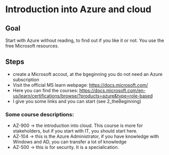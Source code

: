 # Introduction into Azure and cloud

## Goal

Start with Azure without reading, to find out if you like it or not. You use the free Microsoft resources.

## Steps

- create a Microsoft accout, at the bgeginning you do not need an Azure subscription
- Visit the official MS learn webpage: https://docs.microsoft.com/
- Here you can find the courses: https://docs.microsoft.com/en-us/learn/certifications/browse/?products=azure&type=role-based
- I give you some links and you can start (see 2_theBeginning)

### Some course descriptions:
- AZ-900 -> the introduction into cloud. This course is more for stakeholders, but if you start with IT, you should start here.
- AZ-104 -> this is the Azure Administrator, if you have knowledge with Windows and AD, you can transfer a lot of knowledge
- AZ-500 -> this is for security. It is a specialication.
